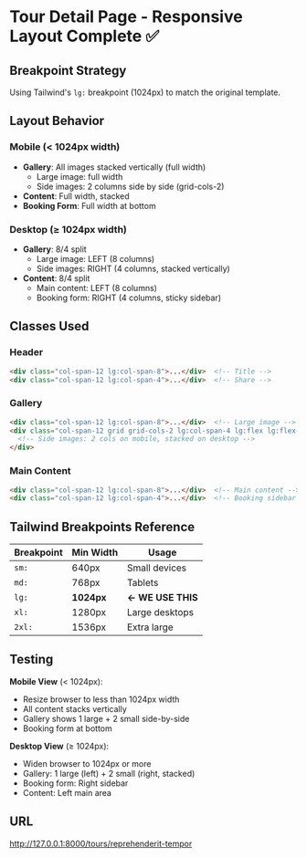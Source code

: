 # Tour Detail Page - Responsive Layout Complete ✅

## Breakpoint Strategy

Using Tailwind's `lg:` breakpoint (1024px) to match the original template.

## Layout Behavior

### Mobile (< 1024px width)
- **Gallery**: All images stacked vertically (full width)
  - Large image: full width
  - Side images: 2 columns side by side (grid-cols-2)
- **Content**: Full width, stacked
- **Booking Form**: Full width at bottom

### Desktop (≥ 1024px width)
- **Gallery**: 8/4 split
  - Large image: LEFT (8 columns)
  - Side images: RIGHT (4 columns, stacked vertically)
- **Content**: 8/4 split
  - Main content: LEFT (8 columns)
  - Booking form: RIGHT (4 columns, sticky sidebar)

## Classes Used

### Header
```html
<div class="col-span-12 lg:col-span-8">...</div>  <!-- Title -->
<div class="col-span-12 lg:col-span-4">...</div>  <!-- Share -->
```

### Gallery
```html
<div class="col-span-12 lg:col-span-8">...</div>  <!-- Large image -->
<div class="col-span-12 grid grid-cols-2 lg:col-span-4 lg:flex lg:flex-col gap-4">
  <!-- Side images: 2 cols on mobile, stacked on desktop -->
</div>
```

### Main Content
```html
<div class="col-span-12 lg:col-span-8">...</div>  <!-- Main content -->
<div class="col-span-12 lg:col-span-4">...</div>  <!-- Booking sidebar -->
```

## Tailwind Breakpoints Reference

| Breakpoint | Min Width | Usage |
|------------|-----------|-------|
| `sm:` | 640px | Small devices |
| `md:` | 768px | Tablets |
| `lg:` | **1024px** | **← WE USE THIS** |
| `xl:` | 1280px | Large desktops |
| `2xl:` | 1536px | Extra large |

## Testing

**Mobile View** (< 1024px):
- Resize browser to less than 1024px width
- All content stacks vertically
- Gallery shows 1 large + 2 small side-by-side
- Booking form at bottom

**Desktop View** (≥ 1024px):
- Widen browser to 1024px or more
- Gallery: 1 large (left) + 2 small (right, stacked)
- Booking form: Right sidebar
- Content: Left main area

## URL
http://127.0.0.1:8000/tours/reprehenderit-tempor
